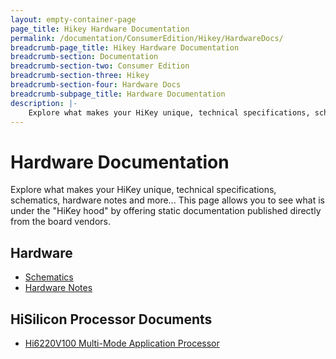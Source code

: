 ```yaml
---
layout: empty-container-page
page_title: Hikey Hardware Documentation
permalink: /documentation/ConsumerEdition/Hikey/HardwareDocs/
breadcrumb-page_title: Hikey Hardware Documentation
breadcrumb-section: Documentation
breadcrumb-section-two: Consumer Edition
breadcrumb-section-three: Hikey
breadcrumb-section-four: Hardware Docs
breadcrumb-subpage_title: Hardware Documentation
description: |-
    Explore what makes your HiKey unique, technical specifications, schematics, hardware notes and more... This page allows you to see what is under the "HiKey hood" by offering static documentation published directly from the board vendors.
---
```

# Hardware Documentation

Explore what makes your HiKey unique, technical specifications, schematics, hardware notes and more... This page allows you to see what is under the "HiKey hood" by offering static documentation published directly from the board vendors.

## Hardware

- [Schematics](https://github.com/96boards/documentation/blob/master/ConsumerEdition/HiKey/HardwareDocs/HiKey_schematics_LeMaker_version_Rev_A1.pdf)
- [Hardware Notes](HardwareNotes.md)

## HiSilicon Processor Documents

- [Hi6220V100 Multi-Mode Application Processor](https://github.com/96boards/documentation/blob/master/ConsumerEdition/HiKey/HardwareDocs/Hi6220V100_Multi-Mode_Application_Processor_Function_Description.pdf)
